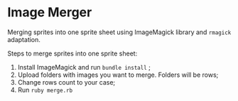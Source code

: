 # Image Merger

Merging sprites into one sprite sheet using ImageMagick library and `rmagick` adaptation.

Steps to merge sprites into one sprite sheet:
1. Install ImageMagick and run `bundle install` ;
2. Upload folders with images you want to merge. Folders will be rows;
3. Change rows count to your case;
4. Run `ruby merge.rb`
